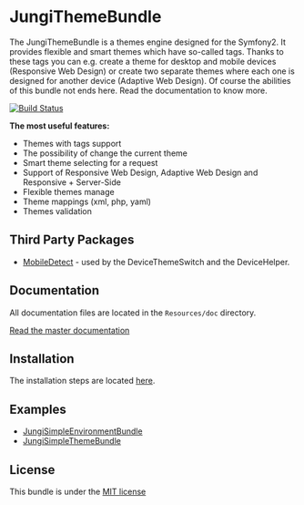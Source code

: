 JungiThemeBundle
================

The JungiThemeBundle is a themes engine designed for the Symfony2. It provides flexible and smart themes which have
so-called tags. Thanks to these tags you can e.g. create a theme for desktop and mobile devices (Responsive Web Design)
or create two separate themes where each one is designed for another device (Adaptive Web Design). Of course the abilities
of this bundle not ends here. Read the documentation to know more.

[![Build Status](https://travis-ci.org/piku235/JungiThemeBundle.svg?branch=master)](https://travis-ci.org/piku235/JungiThemeBundle)

**The most useful features:**

* Themes with tags support
* The possibility of change the current theme
* Smart theme selecting for a request
* Support of Responsive Web Design, Adaptive Web Design and Responsive + Server-Side
* Flexible themes manage
* Theme mappings (xml, php, yaml)
* Themes validation

Third Party Packages
--------------------

* [MobileDetect](https://github.com/serbanghita/Mobile-Detect) - used by the DeviceThemeSwitch and the DeviceHelper.

Documentation
-------------

All documentation files are located in the `Resources/doc` directory.

[Read the master documentation](https://github.com/piku235/JungiThemeBundle/tree/master/Resources/doc/index.md)

Installation
------------

The installation steps are located [here](https://github.com/piku235/JungiThemeBundle/tree/master/Resources/doc/installation.md).

Examples
--------

* [JungiSimpleEnvironmentBundle](https://github.com/piku235/JungiSimpleEnvironmentBundle)
* [JungiSimpleThemeBundle](https://github.com/piku235/JungiSimpleThemeBundle)

License
-------

This bundle is under the [MIT license](https://github.com/piku235/JungiThemeBundle/blob/master/Resources/meta/LICENSE)

